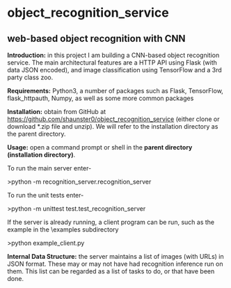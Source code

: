 # object\_recognition\_service
## web-based object recognition with CNN

**Introduction:** in this project I am building a CNN-based object recognition service. The main architectural features are a HTTP API using Flask (with data JSON encoded), and image classification using TensorFlow and a 3rd party class zoo.

**Requirements:** Python3, a number of packages such as Flask, TensorFlow, flask\_httpauth, Numpy, as well as some more common packages

**Installation:** obtain from GitHub at https://github.com/shaunster0/object_recognition_service (either clone or download \*.zip file and unzip). We will refer to the installation directory as the parent directory.

**Usage:** open a command prompt or shell in the **parent directory (installation directory)**.

To run the main server enter-

\>python -m recognition\_server.recognition\_server

To run the unit tests enter-

\>python -m unittest test.test\_recognition\_server

If the server is already running, a client program can be run, such as the example in the \examples subdirectory

\>python example\_client.py

**Internal Data Structure:** the server maintains a list of images (with URLs) in JSON format. These may or may not have had recognition inference run on them. This list can be regarded as a list of tasks to do, or that have been done.


